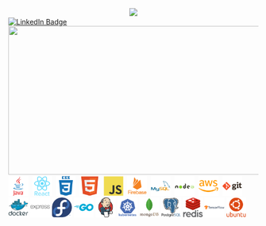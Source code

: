 <div id="header" align="center">
  <img src="https://media.giphy.com/media/M9gbBd9nbDrOTu1Mqx/giphy.gif" width="100"/>
</div>

<div id="badges">
  <a href="https://www.linkedin.com/in/aryan-sharma-02423a223/">
    <img src="https://img.shields.io/badge/LinkedIn-blue?style=for-the-badge&logo=linkedin&logoColor=white" alt="LinkedIn Badge"/>
  </a>
 </div>

<div align="center">
  <img src="https://media.giphy.com/media/dWesBcTLavkZuG35MI/giphy.gif" width="600" height="300"/>
</div>

<div>
  <img src="https://github.com/devicons/devicon/blob/master/icons/java/java-original-wordmark.svg" title="Java" alt="Java" width="40" height="40"/>&nbsp;
  <img src="https://github.com/devicons/devicon/blob/master/icons/react/react-original-wordmark.svg" title="React" alt="React" width="40" height="40"/>&nbsp;
  <img src="https://github.com/devicons/devicon/blob/master/icons/css3/css3-plain-wordmark.svg"  title="CSS3" alt="CSS" width="40" height="40"/>&nbsp;
  <img src="https://github.com/devicons/devicon/blob/master/icons/html5/html5-original.svg" title="HTML5" alt="HTML" width="40" height="40"/>&nbsp;
  <img src="https://github.com/devicons/devicon/blob/master/icons/javascript/javascript-original.svg" title="JavaScript" alt="JavaScript" width="40" height="40"/>&nbsp;
  <img src="https://github.com/devicons/devicon/blob/master/icons/firebase/firebase-plain-wordmark.svg" title="Firebase" alt="Firebase" width="40" height="40"/>&nbsp;
  <img src="https://github.com/devicons/devicon/blob/master/icons/mysql/mysql-original-wordmark.svg" title="MySQL"  alt="MySQL" width="40" height="40"/>&nbsp;
  <img src="https://github.com/devicons/devicon/blob/master/icons/nodejs/nodejs-original-wordmark.svg" title="NodeJS" alt="NodeJS" width="40" height="40"/>&nbsp;
  <img src="https://github.com/devicons/devicon/blob/master/icons/amazonwebservices/amazonwebservices-plain-wordmark.svg" title="AWS" alt="AWS" width="40" height="40"/>&nbsp;
  <img src="https://github.com/devicons/devicon/blob/master/icons/git/git-original-wordmark.svg" title="Git" **alt="Git" width="40" height="40"/>
  <img src = "https://github.com/devicons/devicon/blob/master/icons/docker/docker-original-wordmark.svg" title="Docker" width="40" height="40"/>
  <img src = "https://github.com/devicons/devicon/blob/master/icons/express/express-original-wordmark.svg" title="Express" width="40" height="40"/>
  <img src = "https://github.com/devicons/devicon/blob/master/icons/fedora/fedora-original.svg" title="Fedora" width="40" height="40"/>
  <img src = "https://github.com/devicons/devicon/blob/master/icons/go/go-original-wordmark.svg" title="Go" width="40" height="40"/>
  <img src = "https://github.com/devicons/devicon/blob/master/icons/jenkins/jenkins-original.svg" title="Jenkins" width="40" height="40"/>
  <img src = "https://github.com/devicons/devicon/blob/master/icons/kubernetes/kubernetes-plain-wordmark.svg" title="Kubernetes" width="40" height="40"/>
  <img src = "https://github.com/devicons/devicon/blob/master/icons/mongodb/mongodb-original-wordmark.svg" title="MongoDB" width="40" height="40"/>
  <img src = "https://github.com/devicons/devicon/blob/master/icons/postgresql/postgresql-original-wordmark.svg" title="PostgreSQL" width="40" height="40"/>
  <img src = "https://github.com/devicons/devicon/blob/master/icons/redis/redis-original-wordmark.svg" title="Redis" width="40" height="40"/>
  <img src="https://github.com/devicons/devicon/blob/master/icons/tensorflow/tensorflow-original-wordmark.svg" title="Tensorflow" width="40" height="40"/>
  <img src = "https://github.com/devicons/devicon/blob/master/icons/ubuntu/ubuntu-plain-wordmark.svg" title="Ubuntu" width="40" height="40"/>
</div>
